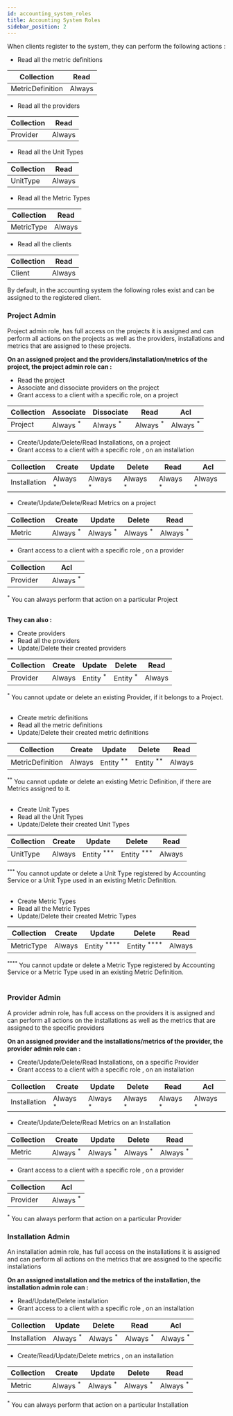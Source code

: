 ```yaml
---
id: accounting_system_roles
title: Accounting System Roles
sidebar_position: 2
---
```


When clients register to the system, they can perform the following actions :

- Read all the metric definitions

| Collection        | Read    |
|------------------ |-------- |
| MetricDefinition  |  Always  |

- Read all the providers

| Collection        | Read    |
|------------------ | ------ |
| Provider       | Always  |

- Read all the Unit Types

| Collection        | Read    |
|------------------ |-------- |
| UnitType         | Always  |

- Read all the Metric Types

| Collection        | Read    |
|------------------ |-------- |
| MetricType        | Always  |

- Read all the clients

| Collection        | Read    |
|------------------ |-------- |
| Client         | Always  |

By default, in the accounting system the following roles exist and can be assigned to the registered client.

### Project Admin

Project admin role, has  full access  on the projects it is assigned and can perform all actions on the projects as well as the providers, installations and metrics that are assigned to these projects.

**On an assigned project and the providers/installation/metrics of the project, the project admin role can :**

- Read the project
- Associate and dissociate providers on the project
- Grant access to a client  with a specific role, on a project

| Collection        | Associate | Dissociate | Read    | Acl    |
|------------------ |-------- |--------  |-------- | ------ |
| Project         | Always <sup>*</sup>  | Always <sup>*</sup>   | Always <sup>*</sup>  | Always <sup>*</sup> |

- Create/Update/Delete/Read  Installations, on a project
- Grant access to a client with a specific role , on an installation

| Collection        | Create  | Update    | Delete     | Read    | Acl    |
|------------------ |-------- |-------- |--------  |-------- | ------ |
| Installation      | Always <sup>*</sup>  | Always <sup>*</sup>  | Always <sup>*</sup>   | Always <sup>*</sup>  | Always <sup>*</sup> |

- Create/Update/Delete/Read Metrics on  a project

| Collection        | Create  | Update    | Delete     | Read    |
|------------------ |-------- |-------- |--------  |-------- |
| Metric            | Always <sup>*</sup>  | Always <sup>*</sup>  | Always <sup>*</sup>  | Always <sup>*</sup> |

- Grant access to a client  with a specific role , on a provider

| Collection        | Acl      |
|------------------ | -------- |
| Provider       | Always <sup>*</sup> |

<sup>*</sup> You can always perform that action on a particular Project
<br/>
<br/>

**They can also :**

- Create providers
- Read all the providers
- Update/Delete their  created providers

| Collection        | Create  | Update  | Delete  | Read    |
|------------------ |-------- |-------- |-------- |-------- |
| Provider       | Always  | Entity <sup>*</sup> | Entity <sup>*</sup> | Always  |

<sup>*</sup> You cannot update or delete an existing Provider, if it belongs to a Project.
<br/>
<br/>

- Create metric definitions
- Read all the metric definitions
- Update/Delete their created metric definitions

| Collection        | Create  | Update  | Delete      | Read    |
|------------------ |-------- |-------- |------------- |-------- |
| MetricDefinition  | Always  | Entity <sup>**</sup>  | Entity <sup>**</sup>  | Always  |

<sup>**</sup> You cannot update or delete an existing Metric Definition, if there are Metrics assigned to it.
<br/>
<br/>

- Create Unit Types
- Read all the Unit Types
- Update/Delete their created Unit Types

| Collection        | Create  | Update  | Delete      | Read    |
|------------------ |-------- |-------- |------------- |-------- |
| UnitType  | Always  | Entity <sup>***</sup>  | Entity <sup>***</sup>  | Always  |

<sup>***</sup> You cannot update or delete a Unit Type registered by Accounting Service or a Unit Type used in an existing Metric Definition.
<br/>
<br/>

- Create Metric Types
- Read all the Metric Types
- Update/Delete their created Metric Types

| Collection        | Create  | Update  | Delete      | Read    |
|------------------ |-------- |-------- |------------- |-------- |
| MetricType  | Always  | Entity <sup>****</sup>  | Entity <sup>****</sup>  | Always  |

<sup>****</sup> You cannot update or delete a Metric Type registered by Accounting Service or a Metric Type used in an existing Metric Definition.
<br/>
<br/>

### Provider Admin

A provider admin role,  has full access on the providers it is assigned and can perform all actions on the installations as well as the  metrics that are assigned to the specific providers

**On an assigned provider and the installations/metrics of the provider, the provider  admin role  can :**

- Create/Update/Delete/Read  Installations, on a specific Provider
- Grant access to a client with a specific role , on an installation

| Collection        | Create  | Update    | Delete     | Read    | Acl    |
|------------------ |-------- |-------- |--------  |-------- | ------ |
| Installation      | Always <sup>*</sup>  | Always <sup>*</sup>  | Always <sup>*</sup>   | Always <sup>*</sup>  | Always <sup>*</sup> |

- Create/Update/Delete/Read Metrics on an Installation

| Collection        | Create  | Update    | Delete     | Read    |
|------------------ |-------- |-------- |--------  |-------- |
| Metric            | Always <sup>*</sup>  | Always <sup>*</sup>  | Always <sup>*</sup>   | Always <sup>*</sup>  |

- Grant access to a client  with a specific role , on a provider

| Collection        | Acl    |
|------------------ |-------- |
| Provider         | Always <sup>*</sup>  |

<sup>*</sup> You can always perform that action on a particular Provider
<br/>

### Installation Admin

An installation admin role, has full access on the installations it is assigned and can perform all actions on the metrics that are assigned to the specific installations

**On an assigned installation and the metrics of the installation, the installation  admin role can :**

- Read/Update/Delete installation
- Grant access to a client  with a specific role , on an installation

| Collection        | Update    | Delete     | Read    | Acl    |
|------------------ |-------- |--------  |-------- | ------ |
| Installation      | Always <sup>*</sup>  | Always <sup>*</sup>   | Always <sup>*</sup>  | Always <sup>*</sup> |

- Create/Read/Update/Delete metrics , on an installation

| Collection        | Create  | Update    | Delete     | Read    |
|------------------ |-------- |-------- |--------  |-------- |
| Metric            | Always <sup>*</sup>  | Always <sup>*</sup>  | Always <sup>*</sup>   | Always <sup>*</sup>  |

<sup>*</sup> You can always perform that action on a particular Installation
<br/>
